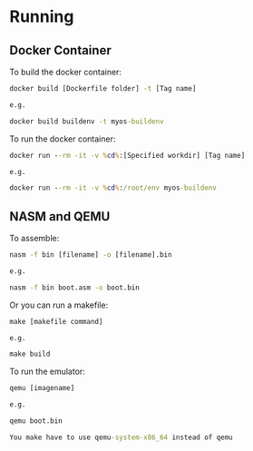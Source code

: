 # Running

## Docker Container

To build the docker container:

```cmd
docker build [Dockerfile folder] -t [Tag name]

e.g.

docker build buildenv -t myos-buildenv
```

To run the docker container:

```cmd
docker run --rm -it -v %cd%:[Specified workdir] [Tag name]

e.g.

docker run --rm -it -v %cd%:/root/env myos-buildenv
```

## NASM and QEMU

To assemble:

```cmd
nasm -f bin [filename] -o [filename].bin

e.g.

nasm -f bin boot.asm -o boot.bin
```

Or you can run a makefile:

```cmd
make [makefile command]

e.g.

make build
```

To run the emulator:

```cmd
qemu [imagename]

e.g.

qemu boot.bin

You make have to use qemu-system-x86_64 instead of qemu
```
